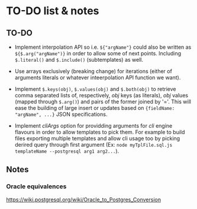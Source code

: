 TO-DO list & notes
==================

TO-DO
-----

  * Implement interpolation API so i.e. `${"argName"}` could also be written as
    `${$.arg("argName")}` in order to allow some of next points. Including
    `$.literal()` and `$.include()` (subtemplates) as well.

  * Use arrays exclusively (breaking change) for iterations (either of
    arguments literals or whatever inteerpolation API function we want).

  * Implement `$.keys(obj)`, `$.values(obj)` and `$.both(obj)` to retrieve
    comma separated lists of, respectively, *obj* keys (as literals), *obj*
    values (mapped through `$.arg()`) and pairs of the former joined by '='.
    This will ease the building of large insert or updates based on
    `{fieldName: "argName", ...}` JSON specifications.

  * Implement *cliArgs* option for providding arguments for *cli* engine
    flavours in order to allow templates to pick them. For example to build
    files exporting multiple templates and allow cli usage too by picking
    derired query through first argument (Ex: `node myTplFile.sql.js
    templateName --postgresql arg1 arg2...`).


Notes
-----

### Oracle equivalences

https://wiki.postgresql.org/wiki/Oracle_to_Postgres_Conversion

